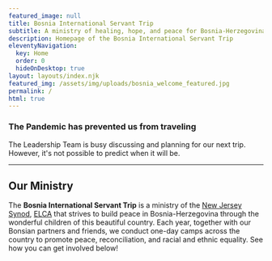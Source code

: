 ```yaml
---
featured_image: null
title: Bosnia International Servant Trip
subtitle: A ministry of healing, hope, and peace for Bosnia-Herzegovina and the world.
description: Homepage of the Bosnia International Servant Trip
eleventyNavigation:
  key: Home
  order: 0
  hideOnDesktop: true
layout: layouts/index.njk
featured_img: /assets/img/uploads/bosnia_welcome_featured.jpg
permalink: /
html: true
---
```

### The Pandemic has prevented us from traveling

The Leadership Team is busy discussing and planning for our next trip. However, it's not possible to predict when it
will be. 

---

## Our Ministry

The **Bosnia International Servant Trip** is a ministry of the
[New Jersey Synod](https://njsynod.org), [ELCA](https://elca.org) that strives to build peace in Bosnia-Herzegovina
through the wonderful children of this beautiful country. Each year, together with our Bonsian partners and friends, we
conduct one-day camps across the country to promote peace, reconciliation, and racial and ethnic equality. See how you
can get involved below! 
